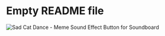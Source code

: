 # Empty README file

![Sad Cat Dance - Meme Sound Effect Button for Soundboard](https://us-tuna-sounds-images.voicemod.net/7f3f559c-2207-4f28-9d5b-c5bea213a2de-1663004548382.jpg)